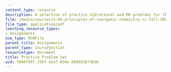 ```yaml
---
content_type: resource
description: A selection of practice vibrational and MO problems for the final exam.
file: /media/courses/5-04-principles-of-inorganic-chemistry-ii-fall-2008/50607607256fa5a7830e689dd1b7303b_5_04_f08_ps5.pdf
file_type: application/pdf
learning_resource_types:
- Assignments
ocw_type: OCWFile
parent_title: Assignments
parent_type: CourseSection
resourcetype: Document
title: Practice Problem Set
uid: 50607607-256f-a5a7-830e-689dd1b7303b
---
```

